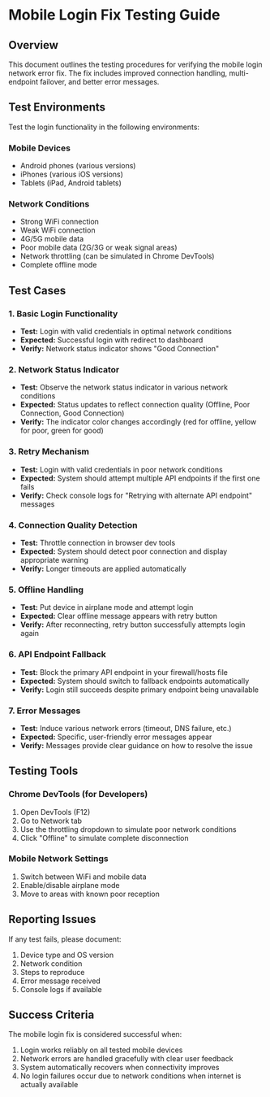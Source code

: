 # Mobile Login Fix Testing Guide

## Overview
This document outlines the testing procedures for verifying the mobile login network error fix. 
The fix includes improved connection handling, multi-endpoint failover, and better error messages.

## Test Environments
Test the login functionality in the following environments:

### Mobile Devices
- Android phones (various versions)
- iPhones (various iOS versions)
- Tablets (iPad, Android tablets)

### Network Conditions
- Strong WiFi connection
- Weak WiFi connection
- 4G/5G mobile data
- Poor mobile data (2G/3G or weak signal areas)
- Network throttling (can be simulated in Chrome DevTools)
- Complete offline mode

## Test Cases

### 1. Basic Login Functionality
- **Test:** Login with valid credentials in optimal network conditions
- **Expected:** Successful login with redirect to dashboard
- **Verify:** Network status indicator shows "Good Connection"

### 2. Network Status Indicator
- **Test:** Observe the network status indicator in various network conditions
- **Expected:** Status updates to reflect connection quality (Offline, Poor Connection, Good Connection)
- **Verify:** The indicator color changes accordingly (red for offline, yellow for poor, green for good)

### 3. Retry Mechanism
- **Test:** Login with valid credentials in poor network conditions
- **Expected:** System should attempt multiple API endpoints if the first one fails
- **Verify:** Check console logs for "Retrying with alternate API endpoint" messages

### 4. Connection Quality Detection
- **Test:** Throttle connection in browser dev tools
- **Expected:** System should detect poor connection and display appropriate warning
- **Verify:** Longer timeouts are applied automatically

### 5. Offline Handling
- **Test:** Put device in airplane mode and attempt login
- **Expected:** Clear offline message appears with retry button
- **Verify:** After reconnecting, retry button successfully attempts login again

### 6. API Endpoint Fallback
- **Test:** Block the primary API endpoint in your firewall/hosts file
- **Expected:** System should switch to fallback endpoints automatically
- **Verify:** Login still succeeds despite primary endpoint being unavailable

### 7. Error Messages
- **Test:** Induce various network errors (timeout, DNS failure, etc.)
- **Expected:** Specific, user-friendly error messages appear
- **Verify:** Messages provide clear guidance on how to resolve the issue

## Testing Tools

### Chrome DevTools (for Developers)
1. Open DevTools (F12)
2. Go to Network tab
3. Use the throttling dropdown to simulate poor network conditions
4. Click "Offline" to simulate complete disconnection

### Mobile Network Settings
1. Switch between WiFi and mobile data
2. Enable/disable airplane mode
3. Move to areas with known poor reception

## Reporting Issues
If any test fails, please document:
1. Device type and OS version
2. Network condition
3. Steps to reproduce
4. Error message received
5. Console logs if available

## Success Criteria
The mobile login fix is considered successful when:
1. Login works reliably on all tested mobile devices
2. Network errors are handled gracefully with clear user feedback
3. System automatically recovers when connectivity improves
4. No login failures occur due to network conditions when internet is actually available
